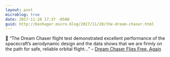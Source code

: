 ```yaml
---
layout: post
microblog: true
date: 2017-11-20 17:37 -0500
guid: http://benhager.micro.blog/2017/11/20/the-dream-chaser.html
---
```

🚀 “The Dream Chaser flight test demonstrated excellent performance of the spacecraft’s aerodynamic design and the data shows that we are firmly on the path for safe, reliable orbital flight…” – [Dream Chaser Flies Free, Again](https://www.avweb.com/avwebflash/news/Dream-Chaser-Flies-Free-Again-229918-1.html)

